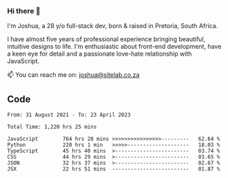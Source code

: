 ### Hi there 👋

I'm Joshua, a 28 y/o full-stack dev, born & raised in Pretoria, South Africa. 

I have almost five years of professional experience bringing beautiful, intuitive designs to life. I'm enthusiastic about front-end development, have a keen eye for detail and a passionate love-hate relationship with JavaScript.

📫 You can reach me on: joshua@sitelab.co.za

## **Code**

<!--START_SECTION:waka-->

```text
From: 31 August 2021 - To: 23 April 2023

Total Time: 1,220 hrs 25 mins

JavaScript        764 hrs 28 mins >>>>>>>>>>>>>>>>---------   62.64 %
Python            220 hrs 1 min   >>>>>--------------------   18.03 %
TypeScript        45 hrs 40 mins  >------------------------   03.74 %
CSS               44 hrs 29 mins  >------------------------   03.65 %
JSON              32 hrs 37 mins  >------------------------   02.67 %
JSX               22 hrs 51 mins  -------------------------   01.87 %
```

<!--END_SECTION:waka-->
